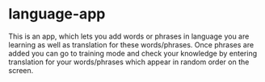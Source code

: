# language-app
This is an app, which lets you add words or phrases in language you are learning as well as translation for these words/phrases.
Once phrases are added you can go to training mode and check your knowledge by entering translation for your words/phrases which appear
in random order on the screen.
